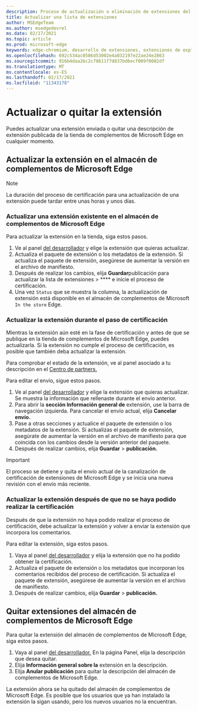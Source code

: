 ```yaml
---
description: Proceso de actualización o eliminación de extensiones del almacén de complementos de Microsoft Edge
title: Actualizar una lista de extensiones
author: MSEdgeTeam
ms.author: msedgedevrel
ms.date: 02/17/2021
ms.topic: article
ms.prod: microsoft-edge
keywords: edge-chromium, desarrollo de extensiones, extensiones de explorador, complementos, centro de partners, desarrollador
ms.openlocfilehash: 692c534ac0586d53002e4a032197e22ae24e2863
ms.sourcegitcommit: 916b4daa26c2c78611f7d837bd6ecf009f0082df
ms.translationtype: MT
ms.contentlocale: es-ES
ms.lasthandoff: 02/17/2021
ms.locfileid: "11343178"
---
```

# Actualizar o quitar la extensión  

Puedes actualizar una extensión enviada o quitar una descripción de extensión publicada de la tienda de complementos de Microsoft Edge en cualquier momento.  

## Actualizar la extensión en el almacén de complementos de Microsoft Edge  

> [!NOTE]
> La duración del proceso de certificación para una actualización de una extensión puede tardar entre unas horas y unos días.  

### Actualizar una extensión existente en el almacén de complementos de Microsoft Edge  

Para actualizar la extensión en la tienda, siga estos pasos.  

1.  Ve al panel [del desarrollador][MicrosoftPartnerCenter] y elige la extensión que quieras actualizar.  
1.  Actualiza el paquete de extensión o los metadatos de la extensión.  Si actualiza el paquete de extensión, asegúrese de aumentar la versión en el archivo de manifiesto.  
1.  Después de realizar los cambios, elija **Guardar**publicación para actualizar la lista de extensiones  >  **** e inicie el proceso de certificación.  
1.  Una vez `Status` que se muestra la columna, la actualización de extensión está disponible en el almacén de complementos de Microsoft `In the store` Edge.  
    
### Actualizar la extensión durante el paso de certificación  

Mientras la extensión aún esté en la fase de certificación y antes de que se publique en la tienda de complementos de Microsoft Edge, puedes actualizarla. Si la extensión no cumple el proceso de certificación, es posible que también deba actualizar la extensión.    

Para comprobar el estado de la extensión, ve al panel asociado a tu descripción en el [Centro de partners.][MicrosoftPartnerCenter]  

Para editar el envío, sigue estos pasos.  

1.  Ve al panel [del desarrollador][MicrosoftPartnerCenter] y elige la extensión que quieras actualizar.  Se muestra la información que rellenaste durante el envío anterior.  
1.  Para abrir la **sección Información general de** extensión, use la barra de navegación izquierda.  Para cancelar el envío actual, elija **Cancelar envío.**  
1.  Pase a otras secciones y actualice el paquete de extensión o los metadatos de la extensión.  Si actualizas el paquete de extensión, asegúrate de aumentar la versión en el archivo de manifiesto para que coincida con los cambios desde la versión anterior del paquete.  
1.  Después de realizar cambios, elija **Guardar**  >  **publicación.**  
    
> [!IMPORTANT]
> El proceso se detiene y quita el envío actual de la canalización de certificación de extensiones de Microsoft Edge y se inicia una nueva revisión con el envío más reciente.  

### Actualizar la extensión después de que no se haya podido realizar la certificación  

Después de que la extensión no haya podido realizar el proceso de certificación, debe actualizar la extensión y volver a enviar la extensión que incorpora los comentarios.  

Para editar la extensión, siga estos pasos.  

1.  Vaya al panel [del desarrollador][MicrosoftPartnerCenter] y elija la extensión que no ha podido obtener la certificación.  
1.  Actualiza el paquete de extensión o los metadatos que incorporan los comentarios recibidos del proceso de certificación.  Si actualiza el paquete de extensión, asegúrese de aumentar la versión en el archivo de manifiesto.  
1.  Después de realizar cambios, elija **Guardar**  >  **publicación.**  
    
## Quitar extensiones del almacén de complementos de Microsoft Edge  

Para quitar la extensión del almacén de complementos de Microsoft Edge, siga estos pasos.  

1.  Vaya al panel [del desarrollador.][MicrosoftPartnerCenter]  En la página Panel, elija la descripción que desea quitar.  
1.  Elija **Información general sobre la** extensión en la descripción.  
1.  Elija **Anular publicación** para quitar la descripción del almacén de complementos de Microsoft Edge.  
    
La extensión ahora se ha quitado del almacén de complementos de Microsoft Edge.  Es posible que los usuarios que ya han instalado la extensión la sigan usando, pero los nuevos usuarios no la encuentran.  

<!-- links -->  

[MicrosoftPartnerCenter]: https://partner.microsoft.com/dashboard/microsoftedge/public/login?ref=dd "Centro de partners"  
